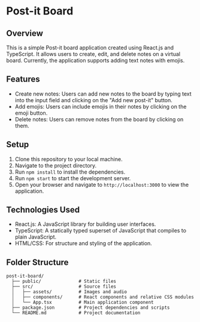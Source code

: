 # Post-it Board

## Overview
This is a simple Post-it board application created using React.js and TypeScript. It allows users to create, edit, and delete notes on a virtual board. Currently, the application supports adding text notes with emojis.

## Features
- Create new notes: Users can add new notes to the board by typing text into the input field and clicking on the "Add new post-it" button.
- Add emojis: Users can include emojis in their notes by clicking on the emoji button.
- Delete notes: Users can remove notes from the board by clicking on them.

## Setup
1. Clone this repository to your local machine.
2. Navigate to the project directory.
3. Run `npm install` to install the dependencies.
4. Run `npm start` to start the development server.
5. Open your browser and navigate to `http://localhost:3000` to view the application.

## Technologies Used
- React.js: A JavaScript library for building user interfaces.
- TypeScript: A statically typed superset of JavaScript that compiles to plain JavaScript.
- HTML/CSS: For structure and styling of the application.

## Folder Structure
```
post-it-board/
  ├── public/              # Static files
  ├── src/                 # Source files
  │   ├── assets/          # Images and audio
  │   ├── components/      # React components and relative CSS modules
  │   └── App.tsx          # Main application component
  ├── package.json         # Project dependencies and scripts
  └── README.md            # Project documentation
```


